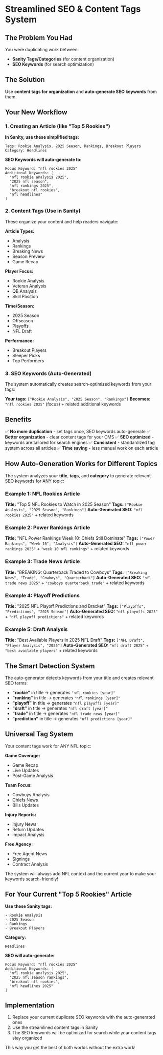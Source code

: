 # Streamlined SEO & Content Tags System

## The Problem You Had
You were duplicating work between:
- **Sanity Tags/Categories** (for content organization)
- **SEO Keywords** (for search optimization)

## The Solution
Use **content tags for organization** and **auto-generate SEO keywords** from them.

## Your New Workflow

### 1. Creating an Article (like "Top 5 Rookies")

**In Sanity, use these simplified tags:**
```
Tags: Rookie Analysis, 2025 Season, Rankings, Breakout Players
Category: Headlines
```

**SEO Keywords will auto-generate to:**
```
Focus Keyword: "nfl rookies 2025"
Additional Keywords: [
  "nfl rookie analysis 2025",
  "2025 nfl season", 
  "nfl rankings 2025",
  "breakout nfl rookies",
  "nfl headlines"
]
```

### 2. Content Tags (Use in Sanity)
These organize your content and help readers navigate:

**Article Types:**
- Analysis
- Rankings  
- Breaking News
- Season Preview
- Game Recap

**Player Focus:**
- Rookie Analysis
- Veteran Analysis
- QB Analysis
- Skill Position

**Time/Season:**
- 2025 Season
- Offseason
- Playoffs
- NFL Draft

**Performance:**
- Breakout Players
- Sleeper Picks
- Top Performers

### 3. SEO Keywords (Auto-Generated)
The system automatically creates search-optimized keywords from your tags:

**Your tags:** `["Rookie Analysis", "2025 Season", "Rankings"]`
**Becomes:** `"nfl rookies 2025"` (focus) + related additional keywords

## Benefits

✅ **No more duplication** - set tags once, SEO keywords auto-generate
✅ **Better organization** - clear content tags for your CMS
✅ **SEO optimized** - keywords are tailored for search engines
✅ **Consistent** - standardized tag system across all articles
✅ **Time saving** - less manual work on each article

## How Auto-Generation Works for Different Topics

The system analyzes your **title**, **tags**, and **category** to generate relevant SEO keywords for ANY topic:

### Example 1: NFL Rookies Article
**Title:** "Top 5 NFL Rookies to Watch in 2025 Season"
**Tags:** `["Rookie Analysis", "2025 Season", "Rankings"]`
**Auto-Generated SEO:** `"nfl rookies 2025"` + related keywords

### Example 2: Power Rankings Article  
**Title:** "NFL Power Rankings Week 10: Chiefs Still Dominate"
**Tags:** `["Power Rankings", "Week 10", "Analysis"]`
**Auto-Generated SEO:** `"nfl power rankings 2025"` + `"week 10 nfl rankings"` + related keywords

### Example 3: Trade News Article
**Title:** "BREAKING: Quarterback Traded to Cowboys"
**Tags:** `["Breaking News", "Trade", "Cowboys", "Quarterback"]`
**Auto-Generated SEO:** `"nfl trade news 2025"` + `"cowboys quarterback trade"` + related keywords

### Example 4: Playoff Predictions
**Title:** "2025 NFL Playoff Predictions and Bracket"
**Tags:** `["Playoffs", "Predictions", "2025 Season"]`
**Auto-Generated SEO:** `"nfl playoffs 2025"` + `"nfl playoff predictions"` + related keywords

### Example 5: Draft Analysis
**Title:** "Best Available Players in 2025 NFL Draft"
**Tags:** `["NFL Draft", "Player Analysis", "2025"]`
**Auto-Generated SEO:** `"nfl draft 2025"` + `"best available players"` + related keywords

## The Smart Detection System

The auto-generator detects keywords from your title and creates relevant SEO terms:

- **"rookie"** in title → generates `"nfl rookies [year]"`
- **"ranking"** in title → generates `"nfl rankings [year]"`
- **"playoff"** in title → generates `"nfl playoffs [year]"`
- **"draft"** in title → generates `"nfl draft [year]"`
- **"trade"** in title → generates `"nfl trade news [year]"`
- **"prediction"** in title → generates `"nfl predictions [year]"`

## Universal Tag System

Your content tags work for ANY NFL topic:

**Game Coverage:**
- Game Recap
- Live Updates
- Post-Game Analysis

**Team Focus:**
- Cowboys Analysis
- Chiefs News
- Bills Updates

**Injury Reports:**
- Injury News
- Return Updates
- Impact Analysis

**Free Agency:**
- Free Agent News
- Signings
- Contract Analysis

The system will always add NFL context and the current year to make your keywords search-friendly!

## For Your Current "Top 5 Rookies" Article

**Use these Sanity tags:**
```
- Rookie Analysis
- 2025 Season  
- Rankings
- Breakout Players
```

**Category:**
```
Headlines
```

**SEO will auto-generate:**
```
Focus Keyword: "nfl rookies 2025"
Additional Keywords: [
  "nfl rookie analysis 2025",
  "2025 nfl season rankings", 
  "breakout nfl rookies",
  "nfl headlines 2025"
]
```

## Implementation
1. Replace your current duplicate SEO keywords with the auto-generated ones
2. Use the streamlined content tags in Sanity
3. The SEO keywords will be optimized for search while your content tags stay organized

This way you get the best of both worlds without the extra work!
